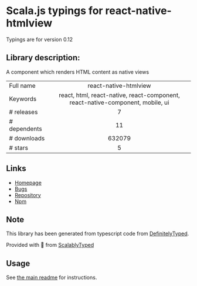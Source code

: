 
# Scala.js typings for react-native-htmlview

Typings are for version 0.12

## Library description:
A component which renders HTML content as native views

|                    |                 |
| ------------------ | :-------------: |
| Full name          | react-native-htmlview |
| Keywords           | react, html, react-native, react-component, react-native-component, mobile, ui |
| # releases         | 7 |
| # dependents       | 11 |
| # downloads        | 632079 |
| # stars            | 5 |

## Links
- [Homepage](https://github.com/jsdf/react-native-htmlview)
- [Bugs](https://github.com/jsdf/react-native-htmlview/issues)
- [Repository](https://github.com/jsdf/react-native-htmlview)
- [Npm](https://www.npmjs.com/package/react-native-htmlview)
    


## Note
This library has been generated from typescript code from [DefinitelyTyped](https://definitelytyped.org).

Provided with :purple_heart: from [ScalablyTyped](https://github.com/oyvindberg/ScalablyTyped)

## Usage
See [the main readme](../../readme.md) for instructions.


